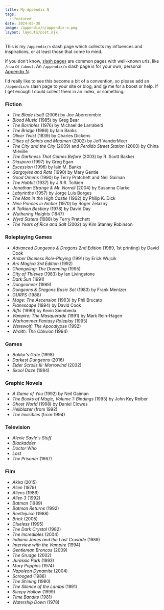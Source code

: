 ```yaml
---
title: My Appendix N
tags:
  - featured
date: 2024-05-30
image: /appendix/n/appendix-n.png
layout: layouts/post.njk
---
```

This is my `/appendix/n` slash page which collects my influences and inspirations, or at least those that come to mind.

If you don't know, [slash pages](https://slashpages.net/) are common pages with well-known urls, like `/now` or `/about`.  An `/appendix/n` slash page is for your own, personal [Appendix N](https://dungeonsdragons.fandom.com/wiki/Appendix_N).

 I'd really like to see this become a bit of a convention, so please add an `/appendix/n` slash page to your site or blog, and @ me for a boost or help. If I get enough I could collect them in an index, or something.

<section class="two-column">

### Fiction

  - *The Blade Itself* (2006) by Joe Abercrombie
  - *Blood Music* (1985) by Greg Bear
  - _The Borribles_ (1976) by Michael de Larrabeiti
  - _The Bridge_ (1986) by Iain Banks
  - *Oliver Twist* (1839) by Charles Dickens
  - *Cities of Saints and Madmen* (2002) by Jeff VanderMeer
  - *The City and the City* (2009) and _Perdido Street Station_ (2000) by China Miéville
  - *The Darkness That Comes Before* (2003) by R. Scott Bakker
  - *Diaspora* (1997) by Greg Egan
  - *Excession* (1996) by Iain M. Banks
  - _Gargoyles and Rats_ (1990) by Mary Gentle
  - *Good Omens* (1990) by Terry Pratchett and Neil Gaiman
  - _The Hobbit_ (1937) by J.R.R. Tolkien
  - _Jonathan Strange & Mr. Norrell_ (2004) by Susanna Clarke
  - *Labyrinths* (1957) by Jorge Luis Borges
  - *The Man in the High Castle* (1962) by Philip K. Dick
  - *Nine Princes in Amber* (1970) by Roger Zelazny
  - *A Tolkien Bestiary* (1978) by David Day
  - *Wuthering Heights* (1847)
  - _Wyrd Sisters_ (1988) by Terry Pratchett
  - *The Years of Rice and Salt* (2002) by Kim Stanley Robinson

### Roleplaying Games

  - *Advanced Dungeons & Dragons 2nd Edition* (1989, 1st printing) by David Cook
  - *Amber Diceless Role-Playing* (1991) by Erick Wujcik
  - *Ars Magica 3rd Edition* (1992)
  - _Changeling: The Dreaming_ (1995)
  - _City of Thieves_ (1983) by Ian Livingstone
  - *Dark Sun* (1991)
  - *Dungeoneer* (1989)
  - *Dungeons & Dragons Basic Set* (1983) by Frank Mentzer
  - *GURPS* (1988)
  - _Mage: The Ascension_ (1993) by Phil Brucato
  - _Planescape_ (1994) by David Cook
  - *Rifts* (1990) by Kevin Siembieda
  - _Vampire: The Masquerade_ (1991) by Mark Rein-Hagen
  - _Warhammer Fantasy Roleplay_ (1995)
  - _Werewolf: The Apocalypse_ (1992)
  - _Wraith: The Oblivion_ (1994)

### Games

  - *Baldur's Gate* (1998)
  - _Darkest Dungeons_ (2016)
  - _Elder Scrolls III: Morrowind_ (2002)
  - *Skool Daze* (1984)

### Graphic Novels

* *A Game of You* (1992) by Neil Gaiman
* *The Books of Magic, Volume 1: Bindings* (1995) by John Key Reiber
* *Ghost World* (1998) by Daniel Clowes
* *Hellblazer* (from 1992)
* *The Invisibles* (from 1994)

### Television

  - *Alexie Sayle's Stuff*
  - *Blackadder*
  - _Doctor Who_
  - *Lost*
  - *The Prisoner* (1967)

### Film

  - *Akira* (2015)
  - *Alien* (1979)
  - *Aliens* (1986)
  - *Alien 3* (1992)
  - *Batman* (1989)
  - *Batman Returns* (1992)
  - *Beetlejuice* (1988)
  - *Brick* (2005)
  - *Clueless* (1995)
  - *The Dark Crystal* (1982)
  - *The Incredibles* (2004)
  - *Indiana Jones and the Last Crusade* (1989)
  - *Interview with the Vampire* (1994)
  - *Gentleman Broncos* (2009)
  - *The Grudge* (2002)
  - *Jurassic Park* (1993)
  - *Mary Poppins* (1974)
  - *Napoleon Dynamite* (2004)
  - _Scrooged_ (1988)
  - *The Shining* (1980)
  - *The Silence of the Lambs* (1991)
  - *Sleepy Hollow* (1999)
  - _Time Bandits_ (1981)
  - *Watership Down* (1978)

</section>
